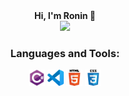 <div align="center">
   <b>Hi, I'm Ronin 👋</b> <br>
                                                        
<a href="https://discord.com/users/740096974417559614" target="_blank">
   <img src="https://lanyard-profile-readme.vercel.app/api/797146573154418688?theme=black&bg=1E2D35&animated=true&hideDiscrim=false&borderRadius=20px">
</a>


### Languages and Tools:

<img align="center" alt="csharp" width="26px" src="https://raw.githubusercontent.com/devicons/devicon/master/icons/csharp/csharp-original.svg" />
<img align="center" alt="Visual Studio Code" width="26px" src="https://raw.githubusercontent.com/github/explore/80688e429a7d4ef2fca1e82350fe8e3517d3494d/topics/visual-studio-code/visual-studio-code.png" />
<img align="center" alt="HTML5" width="26px" src="https://raw.githubusercontent.com/github/explore/80688e429a7d4ef2fca1e82350fe8e3517d3494d/topics/html/html.png" />
<img align="center" alt="CSS3" width="26px" src="https://raw.githubusercontent.com/github/explore/80688e429a7d4ef2fca1e82350fe8e3517d3494d/topics/css/css.png" /> 
</div>
